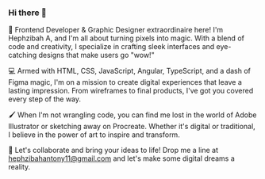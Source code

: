 ### Hi there 👋

🎨 Frontend Developer & Graphic Designer extraordinaire here! I'm Hephzibah A, and I'm all about turning pixels into magic. With a blend of code and creativity, I specialize in crafting sleek interfaces and eye-catching designs that make users go "wow!"

💻 Armed with HTML, CSS, JavaScript, Angular, TypeScript, and a dash of Figma magic, I'm on a mission to create digital experiences that leave a lasting impression. From wireframes to final products, I've got you covered every step of the way.

🖌️ When I'm not wrangling code, you can find me lost in the world of Adobe Illustrator or sketching away on Procreate. Whether it's digital or traditional, I believe in the power of art to inspire and transform.

🚀 Let's collaborate and bring your ideas to life! Drop me a line at hephzibahantony11@gmail.com and let's make some digital dreams a reality.
